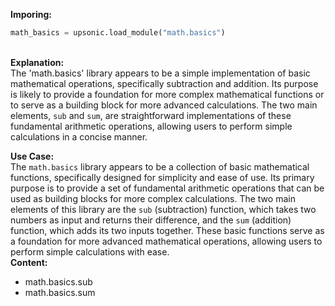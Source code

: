 <b class="custom_code_highlight_green">Imporing:</b><br>
```python
math_basics = upsonic.load_module("math.basics")
```
<br><b class="custom_code_highlight_green">Explanation:</b><br>The 'math.basics' library appears to be a simple implementation of basic mathematical operations, specifically subtraction and addition. Its purpose is likely to provide a foundation for more complex mathematical functions or to serve as a building block for more advanced calculations. The two main elements, `sub` and `sum`, are straightforward implementations of these fundamental arithmetic operations, allowing users to perform simple calculations in a concise manner.

<b class="custom_code_highlight_green">Use Case:</b><br>The `math.basics` library appears to be a collection of basic mathematical functions, specifically designed for simplicity and ease of use. Its primary purpose is to provide a set of fundamental arithmetic operations that can be used as building blocks for more complex calculations. The two main elements of this library are the `sub` (subtraction) function, which takes two numbers as input and returns their difference, and the `sum` (addition) function, which adds its two inputs together. These basic functions serve as a foundation for more advanced mathematical operations, allowing users to perform simple calculations with ease.
<br><b class="custom_code_highlight_green">Content:</b><br>
  - math.basics.sub
  - math.basics.sum
